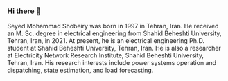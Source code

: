 ### Hi there 👋
Seyed Mohammad Shobeiry was born in 1997 in Tehran, Iran. He received an M. Sc. degree in electrical engineering from Shahid Beheshti University, Tehran, Iran, in 2021. At present, he is an electrical engineering Ph.D. student at Shahid Beheshti University, Tehran, Iran. He is also a researcher at Electricity Network Research Institute, Shahid Beheshti University, Tehran, Iran. His research interests include power systems operation and dispatching, state estimation, and load forecasting.
